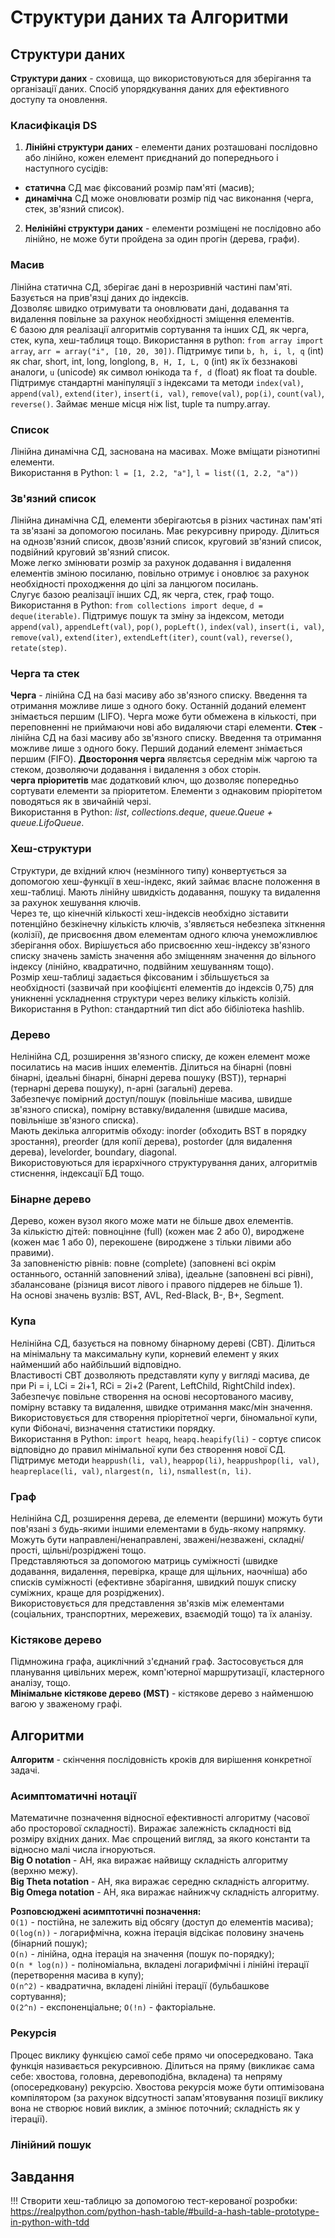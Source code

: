# Структури даних та Алгоритми

## Структури даних

**Структури даних** - сховища, що використовуються для зберігання та організації даних. Спосіб упорядкування даних для ефективного доступу та оновлення.

### Класифікація DS

1. **Лінійні структури даних** - елементи даних розташовані послідовно або лінійно, кожен елемент приєднаний до попереднього і наступного сусідів:

- **статична** СД має фіксований розмір пам'яті (масив);
- **динамічна** СД може оновлювати розмір під час виконання (черга, стек, зв'язний список).

2. **Нелінійні структури даних** - елементи розміщені не послідовно або лінійно, не може бути пройдена за один прогін (дерева, графи).

### Масив

Лінійна статична СД, зберігає дані в нерозривній частині пам'яті. Базується на прив'язці даних до індексів.  
Дозволяє швидко отримувати та оновлювати дані, додавання та видалення повільне за рахунок необхідності зміщення елементів.  
Є базою для реалізації алгоритмів сортування та інших СД, як черга, стек, купа, хеш-таблиця тощо.
Використання в python: `from array import array`, `arr = array("i", [10, 20, 30])`. Підтримує типи `b, h, i, l, q` (int) як char, short, int, long, longlong, `B, H, I, L, Q` (int) як їх беззнакові аналоги, `u` (unicode) як символ юнікода та `f, d` (float) як float та double. Підтримує стандартні маніпуляції з індексами та методи `index(val)`, `append(val)`, `extend(iter)`, `insert(i, val)`, `remove(val)`, `pop(i)`, `count(val)`, `reverse()`. Займає менше місця ніж list, tuple та numpy.array.

### Список

Лінійна динамічна СД, заснована на масивах. Може вміщати різнотипні елементи.  
Використання в Python: `l = [1, 2.2, "a"]`, `l = list((1, 2.2, "a"))`

### Зв'язний список

Лінійна динамічна СД, елементи зберігаютсья в різних частинах пам'яті та зв'язані за допомогою посилань. Має рекурсивну природу. Ділиться на однозв'язний список, двозв'язний список, круговий зв'язний список, подвійний круговий зв'язний список.  
Може легко змінювати розмір за рахунок додавання і видалення елементів зміною посиланю, повільно отримує і оновлює за рахунок необхідності проходження до цілі за ланцюгом посилань.  
Слугує базою реалізації інших СД, як черга, стек, граф тощо.  
Використання в Python: `from collections import deque`, `d = deque(iterable)`. Підтримує пошук та зміну за індексом, методи `append(val)`, `appendLeft(val)`, `pop()`, `popLeft()`, `index(val)`, `insert(i, val)`, `remove(val)`, `extend(iter)`, `extendLeft(iter)`, `count(val)`, `reverse()`, `retate(step)`.

### Черга та стек

**Черга** - лінійна СД на базі масиву або зв'язного списку. Введення та отримання можливе лише з одного боку. Останній доданий елемент знімається першим (LIFO).
Черга може бути обмежена в кількості, при переповненні не приймаючи нові або видаляючи старі елементи.
**Стек** - лінійна СД на базі масиву або зв'язного списку. Введення та отримання можливе лише з одного боку. Перший доданий елемент знімається першим (FIFO).
**Двостороння черга** являєтсья середнім між чаргою та стеком, дозволяючи додавання і видалення з обох сторін.  
**черга пріоритетів** має додатковий ключ, що дозволяє попередньо сортувати елементи за пріоритетом. Елементи з однаковим пріорітетом поводяться як в звичайній черзі.  
Використання в Python: _list_, _collections.deque_, _queue.Queue + queue.LifoQueue_.

### Хеш-структури

Структури, де вхідний ключ (незмінного типу) конвертується за допомогою хеш-функції в хеш-індекс, який займає власне положення в хеш-таблиці. Мають лінійну швидкість додавання, пошуку та видалення за рахунок хешування ключів.  
Через те, що кінечній кількості хеш-індексів необхідно зіставити потенційно безкінечну кількість ключів, з'являється небезпека зіткнення (колізії), де присвоєння двом елементам одного ключа унеможливлює зберігання обох. Вирішується або присвоєнню хеш-індексу зв'язного списку значень замість значення або зміщенням значення до вільного індексу (лінійно, квадратично, подвійним хешуванням тощо).  
Розмір хеш-таблиці задається фіксованим і збільшується за необхідності (зазвичай при коофіцієнті елементів до індексів 0,75) для уникненні ускладнення структури через велику кількість колізій.  
Використання в Python: стандартний тип dict або бібіліотека hashlib.

### Дерево

Нелінійна СД, розширення зв'язного списку, де кожен елемент може посилатись на масив інших елементів. Ділиться на бінарні (повні бінарні, ідеальні бінарні, бінарні дерева пошуку (BST)), тернарні (тернарні дерева пошуку), n-арні (загальні) дерева.  
Забезпечує помірний доступ/пошук (повільніше масива, швидше зв'язного списка), помірну вставку/видалення (швидше масива, повільніше зв'язного списка).  
Мають декілька алгоритмів обходу: inorder (обходить BST в порядку зростання), preorder (для копії дерева), postorder (для видалення дерева), levelorder, boundary, diagonal.  
Використовуються для ієрархічного структурування даних, алгоритмів стиснення, індексації БД тощо.

### Бінарне дерево

Дерево, кожен вузол якого може мати не більше двох елементів.  
За кількістю дітей: повноцінне (full) (кожен має 2 або 0), вироджене (кожен має 1 або 0), перекошене (вироджене з тільки лівими або правими).  
За заповненістю рівнів: повне (complete) (заповнені всі окрім останнього, останній заповнений зліва), ідеальне (заповнені всі рівні), збалансоване (різниця висот лівого і правого піддерев не більше 1).  
На основі значень вузлів: BST, AVL, Red-Black, B-, B+, Segment.

### Купа

Нелінійна СД, базується на повному бінарному дереві (CBT). Ділиться на мінімальну та максимальну купи, корневий елемент у яких найменший або найбільший відповідно.  
Властивості CBT дозволяють представляти купу у вигляді масива, де при Pi = i, LCi = 2i+1, RCi = 2i+2 (Parent, LeftChild, RightChild index).  
Забезпечує повільне створення на основі несортованого масиву, помірну вставку та видалення, швидке отримання макс/мін значення.  
Використовується для створення пріорітетної черги, біномальної купи, купи Фібоначі, визначення статистики порядку.  
Використання в Python: `import heapq`, `heapq.heapify(li)` - сортує список відповідно до правил мінімальної купи без створення нової СД. Підтримує методи `heappush(li, val)`, `heappop(li)`, `heappushpop(li, val)`, `heapreplace(li, val)`, `nlargest(n, li)`, `nsmallest(n, li)`.

### Граф

Нелінійна СД, розширення дерева, де елементи (вершини) можуть бути пов'язані з будь-якими іншими елементами в будь-якому напрямку. Можуть бути направлені/ненаправлені, зважені/незважені, складні/прості, щільні/розріджені тощо.  
Представляються за допомогою матриць суміжності (швидке додавання, видалення, перевірка, краще для щільних, наочніша) або списків суміжності (ефективне збарігання, швидкий пошук списку суміжних, краще для розріджених).  
Використовується для представлення зв'язків між елементами (соціальних, транспортних, мережевих, взаємодій тощо) та їх аланізу.

### Кістякове дерево

Підмножина графа, ациклічний з'єднаний граф. Застосовується для планування цивільних мереж, комп'ютерної маршрутизації, кластерного аналізу, тощо.  
**Мінімальне кістякове дерево (MST)** - кістякове дерево з найменшою вагою у зваженому графі.

## Алгоритми

**Алгоритм** - скінчення послідовність кроків для вирішення конкретної задачі.

### Асимптоматичні нотації

Математичне позначення відносної ефективності алгоритму (часової або просторової складності). Виражає залежність складності від розміру вхідних даних. Має спрощений вигляд, за якого константи та відносно малі числа ігноруються.  
**Big O notation** - АН, яка виражає найвищу складність алгоритму (верхню межу).  
**Big Theta notation** - АН, яка виражає середню складність алгоритму.  
**Big Omega notation** - АН, яка виражає найнижчу складність алгоритму.

**Розповсюджені асимптотичні позначення:**  
`O(1)` - постійна, не залежить від обсягу (доступ до елементів масива);  
`O(log(n))` - логарифмічна, кожна ітерація відсікає половину значень (бінарний пошук);  
`O(n)` - лінійна, одна ітерація на значення (пошук по-порядку);  
`O(n * log(n))` - поліноміальна, вкладені логарифмічні і лінійні ітерації (перетворення масива в купу);  
`O(n^2)` - квадратична, вкладені лінійні ітерації (бульбашкове сортування);  
`O(2^n)` - експоненціальне; `O(!n)` - факторіальне.

### Рекурсія

Процес виклику функцією самої себе прямо чи опосередковано. Така функція називається рекурсивною. Ділиться на пряму (викликає сама себе: хвостова, головна, деревоподібна, вкладена) та непряму (опосередковану) рекурсію. Хвостова рекурсія може бути оптимізована компілятором (за рахунок відсутності запам'ятовування позиції виклику вона не створює новий виклик, а змінює поточний; складність як у ітерації).

### Лінійний пошук

## Завдання

!!! Створити хеш-таблицю за допомогою тест-керованої розробки: https://realpython.com/python-hash-table/#build-a-hash-table-prototype-in-python-with-tdd
